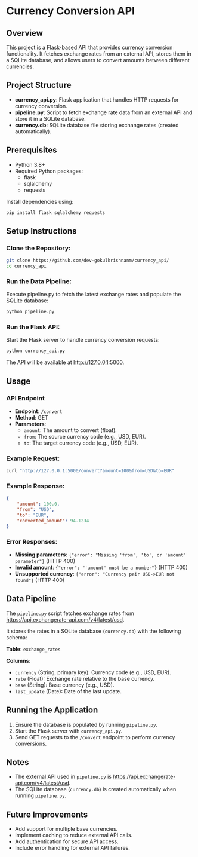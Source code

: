 # Currency Conversion API

## Overview
This project is a Flask-based API that provides currency conversion functionality. It fetches exchange rates from an external API, stores them in a SQLite database, and allows users to convert amounts between different currencies.
## Project Structure

- **currency_api.py**: Flask application that handles HTTP requests for currency conversion.
- **pipeline.py**: Script to fetch exchange rate data from an external API and store it in a SQLite database.
- **currency.db**: SQLite database file storing exchange rates (created automatically).

## Prerequisites

- Python 3.8+
- Required Python packages:
  - flask
  - sqlalchemy
  - requests

Install dependencies using:
```bash
pip install flask sqlalchemy requests
```

## Setup Instructions

### Clone the Repository:
```bash
git clone https://github.com/dev-gokulkrishnanm/currency_api/
cd currency_api
```

### Run the Data Pipeline:
Execute pipeline.py to fetch the latest exchange rates and populate the SQLite database:
```bash
python pipeline.py
```

### Run the Flask API:
Start the Flask server to handle currency conversion requests:
```bash
python currency_api.py
```

The API will be available at http://127.0.0.1:5000.

## Usage

### API Endpoint

- **Endpoint**: `/convert`
- **Method**: GET
- **Parameters**:
  - `amount`: The amount to convert (float).
  - `from`: The source currency code (e.g., USD, EUR).
  - `to`: The target currency code (e.g., USD, EUR).

### Example Request:
```bash
curl "http://127.0.0.1:5000/convert?amount=100&from=USD&to=EUR"
```

### Example Response:
```json
{
    "amount": 100.0,
    "from": "USD",
    "to": "EUR",
    "converted_amount": 94.1234
}
```

### Error Responses:
- **Missing parameters**: `{"error": "Missing 'from', 'to', or 'amount' parameter"}` (HTTP 400)
- **Invalid amount**: `{"error": "'amount' must be a number"}` (HTTP 400)
- **Unsupported currency**: `{"error": "Currency pair USD->EUR not found"}` (HTTP 400)

## Data Pipeline

The `pipeline.py` script fetches exchange rates from https://api.exchangerate-api.com/v4/latest/usd.

It stores the rates in a SQLite database (`currency.db`) with the following schema:

**Table**: `exchange_rates`

**Columns**:
- `currency` (String, primary key): Currency code (e.g., USD, EUR).
- `rate` (Float): Exchange rate relative to the base currency.
- `base` (String): Base currency (e.g., USD).
- `last_update` (Date): Date of the last update.

## Running the Application

1. Ensure the database is populated by running `pipeline.py`.
2. Start the Flask server with `currency_api.py`.
3. Send GET requests to the `/convert` endpoint to perform currency conversions.

## Notes

- The external API used in `pipeline.py` is https://api.exchangerate-api.com/v4/latest/usd.
- The SQLite database (`currency.db`) is created automatically when running `pipeline.py`.

## Future Improvements

- Add support for multiple base currencies.
- Implement caching to reduce external API calls.
- Add authentication for secure API access.
- Include error handling for external API failures.

